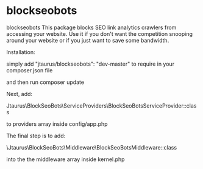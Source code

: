 # blockseobots
blockseobots
This package blocks SEO link analytics crawlers from accessing your website. 
Use it if you don't want the competition snooping around your website or if you just want to save some bandwidth.

Installation:

simply add "jtaurus/blockseobots": "dev-master" to require in your composer.json file

and then run composer update

Next, add:

Jtaurus\BlockSeoBots\ServiceProviders\BlockSeoBotsServiceProvider::class

to providers array inside config/app.php

The final step is to add:

\Jtaurus\BlockSeoBots\Middleware\BlockSeoBotsMiddleware::class

into the the middleware array inside kernel.php
